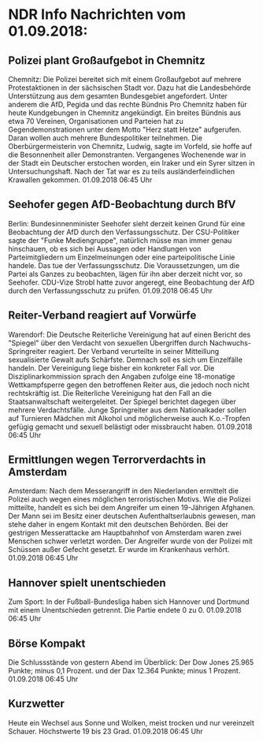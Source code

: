 # NDR Info Nachrichten vom 01.09.2018:


## Polizei plant Großaufgebot in Chemnitz
Chemnitz: Die Polizei bereitet sich mit einem Großaufgebot auf mehrere Protestaktionen in der sächsischen Stadt vor. Dazu hat die Landesbehörde Unterstützung aus dem gesamten Bundesgebiet angefordert. Unter anderem die AfD, Pegida und das rechte Bündnis Pro Chemnitz haben für heute Kundgebungen in Chemnitz angekündigt. Ein breites Bündnis aus etwa 70 Vereinen, Organisationen und Parteien hat zu Gegendemonstrationen unter dem Motto "Herz statt Hetze" aufgerufen. Daran wollen auch mehrere Bundespolitiker teilnehmen. Die Oberbürgermeisterin von Chemnitz, Ludwig, sagte im Vorfeld, sie hoffe auf die Besonnenheit aller Demonstranten. Vergangenes Wochenende war in der Stadt ein Deutscher erstochen worden, ein Iraker und ein Syrer sitzen in Untersuchungshaft. Nach der Tat war es zu teils ausländerfeindlichen Krawallen gekommen. 01.09.2018 06:45 Uhr 

## Seehofer gegen AfD-Beobachtung durch BfV
Berlin:	Bundesinnenminister Seehofer sieht derzeit keinen Grund für eine Beobachtung der AfD durch den Verfassungsschutz. Der CSU-Politiker sagte der "Funke Mediengruppe", natürlich müsse man immer genau hinschauen, ob es sich bei Aussagen oder Handlungen von Parteimitgliedern um Einzelmeinungen oder eine parteipolitische Linie handele. Das tue der Verfassungsschutz. Die Voraussetzungen, um die Partei als Ganzes zu beobachten, lägen für ihn aber derzeit nicht vor, so Seehofer. CDU-Vize Strobl hatte zuvor angeregt, eine Beobachtung der AfD durch den Verfassungsschutz zu prüfen. 01.09.2018 06:45 Uhr 

## Reiter-Verband reagiert auf Vorwürfe
Warendorf:	Die Deutsche Reiterliche Vereinigung hat auf einen Bericht des "Spiegel" über den Verdacht von sexuellen Übergriffen durch Nachwuchs-Springreiter reagiert. Der Verband verurteilte in seiner Mitteillung sexualisierte Gewalt aufs Schärfste. Demnach soll es sich um Einzelfälle handeln. Der Vereinigung liege bisher ein konkreter Fall vor. Die Disziplinarkommission sprach den Angaben zufolge eine 18-monatige Wettkampfsperre gegen den betroffenen Reiter aus, die jedoch noch nicht rechtskräftig ist. Die Reiterliche Vereinigung hat den Fall an die Staatsanwaltschaft weitergeleitet. Der Spiegel berichtet dagegen über mehrere Verdachtsfälle. Junge Springreiter aus dem Nationalkader sollen auf Turnieren Mädchen mit Alkohol und möglicherweise auch K.o.-Tropfen gefügig gemacht und sexuell belästigt oder missbraucht haben. 01.09.2018 06:45 Uhr 

## Ermittlungen wegen Terrorverdachts in Amsterdam
Amsterdam: Nach dem Messerangriff in den Niederlanden ermittelt die Polizei auch wegen eines möglichen terroristischen Motivs. Wie die Polizei mitteilte, handelt es sich bei dem Angreifer um einen 19-Jährigen Afghanen. Der Mann sei im Besitz einer deutschen Aufenthaltserlaubnis gewesen, man stehe daher in engem Kontakt mit den deutschen Behörden. Bei der gestrigen Messerattacke am Hauptbahnhof von Amsterdam waren zwei Menschen schwer verletzt worden. Der Angreifer wurde von der Polizei mit Schüssen außer Gefecht gesetzt. Er wurde im Krankenhaus verhört. 01.09.2018 06:45 Uhr 

## Hannover spielt unentschieden
Zum Sport: In der Fußball-Bundesliga haben sich Hannover und Dortmund mit einem Unentschieden getrennt. Die Partie endete 0 zu 0. 01.09.2018 06:45 Uhr 

## Börse Kompakt
Die Schlussstände von gestern Abend im Überblick: Der Dow Jones 25.965 Punkte; minus 0,1 Prozent. und
der Dax 12.364 Punkte; minus 1 Prozent. 01.09.2018 06:45 Uhr 

## Kurzwetter
Heute ein Wechsel aus Sonne und Wolken, meist trocken und nur vereinzelt Schauer. Höchstwerte 19 bis 23 Grad. 01.09.2018 06:45 Uhr 
